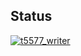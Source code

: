 ## Status

[![t5577_writer](https://catalog.flipperzero.one/application/t5577_writer/widget)](https://catalog.flipperzero.one/application/t5577_writer/page)